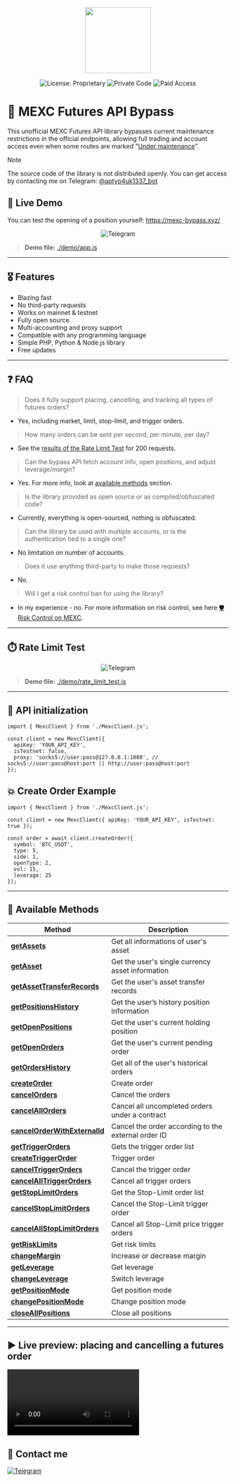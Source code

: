 <div align="center">
   <img src="https://github.com/ApTyp4uK1337/mexc-futures-api-bypass/blob/main/assets/mexc-logo.png?raw=true" height="150" width="150">

  ![License: Proprietary](https://img.shields.io/badge/license-proprietary-red)
  ![Private Code](https://img.shields.io/badge/source-private-orange)
  ![Paid Access](https://img.shields.io/badge/access-paid-blue)
</div>

# 🔷 MEXC Futures API Bypass

This unofficial MEXC Futures API library bypasses current maintenance restrictions in the official endpoints, allowing full trading and account access even when some routes are marked "[Under maintenance](https://mexcdevelop.github.io/apidocs/contract_v1_en/#order-under-maintenance)".

> [!NOTE]
> The source code of the library is not distributed openly. You can get access by contacting me on Telegram: [@aptyp4uk1337_bot](https://t.me/aptyp4uk1337_bot)

## 🔴 Live Demo

You can test the opening of a position yourself: https://mexc-bypass.xyz/

<div align="center">
  <img src="https://github.com/ApTyp4uK1337/mexc-futures-api-bypass/blob/main/assets/preview.gif?raw=true" title="Telegram">
</div>

> **Demo file:** [./demo/app.js](https://github.com/ApTyp4uK1337/mexc-futures-api-bypass/blob/main/demo/app.js)

---

## 🎖 Features

- Blazing fast
- No third-party requests
- Works on mainnet & testnet
- Fully open source
- Multi-accounting and proxy support
- Compatible with any programming language
- Simple PHP, Python & Node.js library
- Free updates

---

## ❓ FAQ

> Does it fully support placing, cancelling, and tracking all types of futures orders?
- Yes, including market, limit, stop-limit, and trigger orders.

> How many orders can be sent per second, per minute, per day?
- See the [results of the Rate Limit Test](#-rate-limit-test) for 200 requests.

> Can the bypass API fetch account info, open positions, and adjust leverage/margin?
- Yes. For more info, look at [available methods](#-available-methods) section.

> Is the library provided as open source or as compiled/obfuscated code?
- Currently, everything is open-sourced, nothing is obfuscated.

> Can the library be used with multiple accounts, or is the authentication tied to a single one?
- No limitation on number of accounts.

> Does it use anything third-party to make those requests?
- No.

> Will I get a risk control ban for using the library?
- In my experience - no. For more information on risk control, see here [🛡️ Risk Control on MEXC](/docs/risk_control_en.md).


---

## ⏱️ Rate Limit Test

<div align="center">
  <img src="https://github.com/ApTyp4uK1337/mexc-futures-api-bypass/blob/main/assets/rate-limit-test.png?raw=true" title="Telegram">
</div>

> **Demo file:** [./demo/rate_limit_test.js](https://github.com/ApTyp4uK1337/mexc-futures-api-bypass/blob/main/demo/rate_limit_test.js)

---

## 🚀 API initialization

```JS
import { MexcClient } from './MexcClient.js';

const client = new MexcClient({
  apiKey: 'YOUR_API_KEY',
  isTestnet: false,
  proxy: 'socks5://user:pass@127.0.0.1:1080', // socks5://user:pass@host:port || http://user:pass@host:port
});
```

## 💥 Create Order Example

```JS
import { MexcClient } from './MexcClient.js';

const client = new MexcClient({ apiKey: 'YOUR_API_KEY', isTestnet: true });

const order = await client.createOrder({
  symbol: 'BTC_USDT',
  type: 5,
  side: 1,
  openType: 2,
  vol: 15,
  leverage: 25
});
```

---


## 💼 Available Methods

| Method | Description |
|--------|-------------|
| [**getAssets**](/docs/methods/getAssets.md) | Get all informations of user's asset |
| [**getAsset**](/docs/methods/getAsset.md) | Get the user's single currency asset information |
| [**getAssetTransferRecords**](/docs/methods/getAssetTransferRecords.md) | Get the user's asset transfer records |
| [**getPositionsHistory**](/docs/methods/getPositionsHistory.md) | Get the user’s history position information |
| [**getOpenPositions**](/docs/methods/getOpenPositions.md) | Get the user's current holding position |
| [**getOpenOrders**](/docs/methods/getOpenOrders.md) | Get the user's current pending order |
| [**getOrdersHistory**](/docs/methods/getOrdersHistory.md) | Get all of the user's historical orders |
| [**createOrder**](/docs/methods/createOrder.md) | Create order |
| [**cancelOrders**](/docs/methods/cancelOrders.md) | Cancel the orders |
| [**cancelAllOrders**](/docs/methods/cancelAllOrders.md) | Cancel all uncompleted orders under a contract |
| [**cancelOrderWithExternalId**](/docs/methods/cancelOrderWithExternalId.md) | Cancel the order according to the external order ID |
| [**getTriggerOrders**](/docs/methods/getTriggerOrders.md) | Gets the trigger order list |
| [**createTriggerOrder**](/docs/methods/createTriggerOrder.md) | Trigger order |
| [**cancelTriggerOrders**](/docs/methods/cancelTriggerOrders.md) | Cancel the trigger order |
| [**cancelAllTriggerOrders**](/docs/methods/cancelAllTriggerOrders.md) | Cancel all trigger orders |
| [**getStopLimitOrders**](/docs/methods/getStopLimitOrders.md) | Get the Stop-Limit order list |
| [**cancelStopLimitOrders**](/docs/methods/cancelStopLimitOrders.md) | Cancel the Stop-Limit trigger order |
| [**cancelAllStopLimitOrders**](/docs/methods/cancelAllStopLimitOrders.md) | Cancel all Stop-Limit price trigger orders |
| [**getRiskLimits**](/docs/methods/getRiskLimits.md) | Get risk limits |
| [**changeMargin**](/docs/methods/changeMargin.md) | Increase or decrease margin |
| [**getLeverage**](/docs/methods/getLeverage.md) | Get leverage |
| [**changeLeverage**](/docs/methods/changeLeverage.md) | Switch leverage |
| [**getPositionMode**](/docs/methods/getPositionMode.md) | Get position mode |
| [**changePositionMode**](/docs/methods/changePositionMode.md) | Change position mode |
| [**closeAllPositions**](/docs/methods/closeAllPositions.md) | Close all positions |

---

## ▶ Live preview: placing and cancelling a futures order

<video src="https://github.com/user-attachments/assets/d51a6a12-a596-440e-bc3c-147ef8aad5b0" align="center">
  <a href="https://www.youtube.com/shorts/wMQ-Iq3xHHQ">👀 Watch Live Preview</a>
</video>

## 💌 Contact me

<a href="https://t.me/aptyp4uk1337_bot"><img src="https://img.shields.io/badge/Telegram-2CA5E0?logo=telegram&logoColor=white" title="Telegram"></a>
